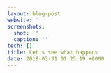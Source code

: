 ```yaml
---
layout: blog-post
website: ''
screenshots:
  shot: ''
  caption: ''
tech: []
title: Let's see what happens
date: 2018-03-31 01:25:19 +0000
---
```

